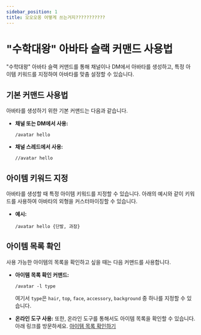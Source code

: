 ```yaml
---
sidebar_position: 1
title: 오오오옹 어떻게 쓰는거지???????????
---
```


# "수학대왕" 아바타 슬랙 커맨드 사용법

"수학대왕" 아바타 슬랙 커맨드를 통해 채널이나 DM에서 아바타를 생성하고, 특정 아이템 키워드를 지정하여 아바타를 맞춤 설정할 수 있습니다.

## 기본 커맨드 사용법

아바타를 생성하기 위한 기본 커맨드는 다음과 같습니다.

- **채널 또는 DM에서 사용:**
  ```shell
  /avatar hello
  ```

- **채널 스레드에서 사용:**
  ```shell
  //avatar hello
  ```

## 아이템 키워드 지정

아바타를 생성할 때 특정 아이템 키워드를 지정할 수 있습니다. 아래의 예시와 같이 키워드를 사용하여 아바타의 외형을 커스터마이징할 수 있습니다.

- **예시:**
  ```shell
  /avatar hello {단발, 과잠}
  ```

## 아이템 목록 확인

사용 가능한 아이템의 목록을 확인하고 싶을 때는 다음 커맨드를 사용합니다.

- **아이템 목록 확인 커맨드:**
  ```shell
  /avatar -l type
  ```

  여기서 `type`은 `hair`, `top`, `face`, `accessory`, `background` 중 하나를 지정할 수 있습니다.

- **온라인 도구 사용:**
  또한, 온라인 도구를 통해서도 아이템 목록을 확인할 수 있습니다. 아래 링크를 방문하세요.
  [아이템 목록 확인하기](https://tooljet.teamturing.com/applications/a338110e-45d4-46e3-a5ed-bdc99d3a66bb/home)

